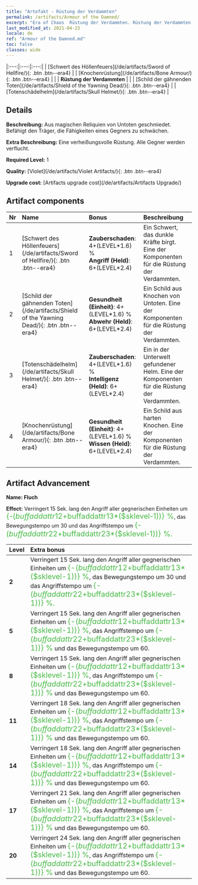 ```yaml
---
title: "Artefakt - Rüstung der Verdammten"
permalink: /artifacts/Armour of the Damned/
excerpt: "Era of Chaos  Rüstung der Verdammten. Rüstung der Verdammten Aus magischen Reliquien von Untoten geschmiedet. Befähigt den Träger, die Fähigkeiten eines Gegners zu schwächen."
last_modified_at: 2021-04-23
locale: de
ref: "Armour of the Damned.md"
toc: false
classes: wide
---
```


  |:---:|:---:|:---:| 
  | [Schwert des Höllenfeuers](/de/artifacts/Sword of Hellfire/){: .btn .btn--era4} |   | [Knochenrüstung](/de/artifacts/Bone Armour/){: .btn .btn--era4} | 
  |   | **Rüstung der Verdammten** |  | 
  | [Schild der gähnenden Toten](/de/artifacts/Shield of the Yawning Dead/){: .btn .btn--era4} |   | [Totenschädelhelm](/de/artifacts/Skull Helmet/){: .btn .btn--era4} | 


## Details

 **Beschreibung:** Aus magischen Reliquien von Untoten geschmiedet. Befähigt den Träger, die Fähigkeiten eines Gegners zu schwächen.

 **Extra Beschreibung:** Eine verheißungsvolle Rüstung. Alle Gegner werden verflucht.

 **Required Level:** 1

 **Quality:** [Violet](/de/artifacts/Violet Artifacts/){: .btn .btn--era4}

 **Upgrade cost:** [Artifacts upgrade cost](/de/artifacts/Artifacts Upgrade/)



## Artifact components

  | Nr |    Name    |   Bonus | Beschreibung | 
  |:---|:-----------|:--------|:------------| 
  | 1 | [Schwert des Höllenfeuers](/de/artifacts/Sword of Hellfire/){: .btn .btn--era4} | **Zauberschaden**: 4+(LEVEL\*1.6) %<br/>**Angriff (Held)**: 6+(LEVEL\*2.4) | Ein Schwert, das dunkle Kräfte birgt. Eine der Komponenten für die Rüstung der Verdammten. | 
  | 2 | [Schild der gähnenden Toten](/de/artifacts/Shield of the Yawning Dead/){: .btn .btn--era4} | **Gesundheit (Einheit)**: 4+(LEVEL\*1.6) %<br/>**Abwehr (Held)**: 6+(LEVEL\*2.4) | Ein Schild aus Knochen von Untoten. Eine der Komponenten für die Rüstung der Verdammten. | 
  | 3 | [Totenschädelhelm](/de/artifacts/Skull Helmet/){: .btn .btn--era4} | **Zauberschaden**: 4+(LEVEL\*1.6) %<br/>**Intelligenz (Held)**: 6+(LEVEL\*2.4) | Ein in der Unterwelt gefundener Helm. Eine der Komponenten für die Rüstung der Verdammten. | 
  | 4 | [Knochenrüstung](/de/artifacts/Bone Armour/){: .btn .btn--era4} | **Gesundheit (Einheit)**: 4+(LEVEL\*1.6) %<br/>**Wissen (Held)**: 6+(LEVEL\*2.4) | Ein Schild aus harten Knochen. Eine der Komponenten für die Rüstung der Verdammten. | 


## Artifact Advancement

 **Name: Fluch**

 **Effect:** Verringert 15 Sek. lang den Angriff aller gegnerischen Einheiten um <span style="color: #48b946;font-size:20px">{-($buffaddattr12+$buffaddattr13*($sklevel-1))} %</span>, das Bewegungstempo um 30 und das Angriffstempo um <span style="color: #48b946;font-size:20px">{-($buffaddattr22+$buffaddattr23*($sklevel-1))} %.</span>

  |  Level  |    Extra bonus  | 
  |:--------|:----------------| 
  | **2** | Verringert 15 Sek. lang den Angriff aller gegnerischen Einheiten um <span style="color: #48b946;font-size:20px">{-($buffaddattr12+$buffaddattr13*($sklevel-1))} %</span>, das Bewegungstempo um 30 und das Angriffstempo um <span style="color: #48b946;font-size:20px">{-($buffaddattr22+$buffaddattr23*($sklevel-1))} %.</span> | 
  | **5** | Verringert 15 Sek. lang den Angriff aller gegnerischen Einheiten um <span style="color: #48b946;font-size:20px">{-($buffaddattr12+$buffaddattr13*($sklevel-1))} %</span>, das Angriffstempo um <span style="color: #48b946;font-size:20px">{-($buffaddattr22+$buffaddattr23*($sklevel-1))} %</span> und das Bewegungstempo um 60. | 
  | **8** | Verringert 15 Sek. lang den Angriff aller gegnerischen Einheiten um <span style="color: #48b946;font-size:20px">{-($buffaddattr12+$buffaddattr13*($sklevel-1))} %</span>, das Angriffstempo um <span style="color: #48b946;font-size:20px">{-($buffaddattr22+$buffaddattr23*($sklevel-1))} %</span> und das Bewegungstempo um 60. | 
  | **11** | Verringert 18 Sek. lang den Angriff aller gegnerischen Einheiten um <span style="color: #48b946;font-size:20px">{-($buffaddattr12+$buffaddattr13*($sklevel-1))} %</span>, das Angriffstempo um <span style="color: #48b946;font-size:20px">{-($buffaddattr22+$buffaddattr23*($sklevel-1))} %</span> und das Bewegungstempo um 60. | 
  | **14** | Verringert 18 Sek. lang den Angriff aller gegnerischen Einheiten um <span style="color: #48b946;font-size:20px">{-($buffaddattr12+$buffaddattr13*($sklevel-1))} %</span>, das Angriffstempo um <span style="color: #48b946;font-size:20px">{-($buffaddattr22+$buffaddattr23*($sklevel-1))} %</span> und das Bewegungstempo um 60. | 
  | **17** | Verringert 21 Sek. lang den Angriff aller gegnerischen Einheiten um <span style="color: #48b946;font-size:20px">{-($buffaddattr12+$buffaddattr13*($sklevel-1))} %</span>, das Angriffstempo um <span style="color: #48b946;font-size:20px">{-($buffaddattr22+$buffaddattr23*($sklevel-1))} %</span> und das Bewegungstempo um 60. | 
  | **20** | Verringert 24 Sek. lang den Angriff aller gegnerischen Einheiten um <span style="color: #48b946;font-size:20px">{-($buffaddattr12+$buffaddattr13*($sklevel-1))} %</span>, das Angriffstempo um <span style="color: #48b946;font-size:20px">{-($buffaddattr22+$buffaddattr23*($sklevel-1))} %</span> und das Bewegungstempo um 60. | 
